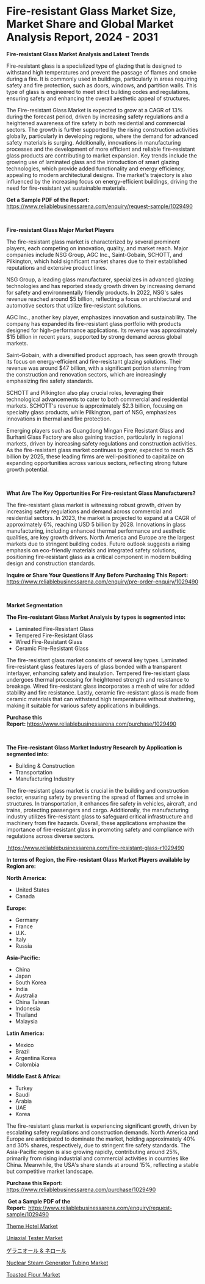 <p><h1>Fire-resistant Glass Market Size, Market Share and Global Market Analysis Report, 2024 - 2031</h1></p><p><strong>Fire-resistant Glass Market Analysis and Latest Trends</strong></p>
<p><p>Fire-resistant glass is a specialized type of glazing that is designed to withstand high temperatures and prevent the passage of flames and smoke during a fire. It is commonly used in buildings, particularly in areas requiring safety and fire protection, such as doors, windows, and partition walls. This type of glass is engineered to meet strict building codes and regulations, ensuring safety and enhancing the overall aesthetic appeal of structures.</p><p>The Fire-resistant Glass Market is expected to grow at a CAGR of 13% during the forecast period, driven by increasing safety regulations and a heightened awareness of fire safety in both residential and commercial sectors. The growth is further supported by the rising construction activities globally, particularly in developing regions, where the demand for advanced safety materials is surging. Additionally, innovations in manufacturing processes and the development of more efficient and reliable fire-resistant glass products are contributing to market expansion. Key trends include the growing use of laminated glass and the introduction of smart glazing technologies, which provide added functionality and energy efficiency, appealing to modern architectural designs. The market's trajectory is also influenced by the increasing focus on energy-efficient buildings, driving the need for fire-resistant yet sustainable materials.</p></p>
<p><strong>Get a Sample PDF of the Report:&nbsp;</strong> <a href="https://www.reliablebusinessarena.com/enquiry/request-sample/1029490">https://www.reliablebusinessarena.com/enquiry/request-sample/1029490</a></p>
<p>&nbsp;</p>
<p><strong>Fire-resistant Glass Major Market Players</strong></p>
<p><p>The fire-resistant glass market is characterized by several prominent players, each competing on innovation, quality, and market reach. Major companies include NSG Group, AGC Inc., Saint-Gobain, SCHOTT, and Pilkington, which hold significant market shares due to their established reputations and extensive product lines.</p><p>NSG Group, a leading glass manufacturer, specializes in advanced glazing technologies and has reported steady growth driven by increasing demand for safety and environmentally friendly products. In 2022, NSG's sales revenue reached around $5 billion, reflecting a focus on architectural and automotive sectors that utilize fire-resistant solutions.</p><p>AGC Inc., another key player, emphasizes innovation and sustainability. The company has expanded its fire-resistant glass portfolio with products designed for high-performance applications. Its revenue was approximately $15 billion in recent years, supported by strong demand across global markets.</p><p>Saint-Gobain, with a diversified product approach, has seen growth through its focus on energy-efficient and fire-resistant glazing solutions. Their revenue was around $47 billion, with a significant portion stemming from the construction and renovation sectors, which are increasingly emphasizing fire safety standards.</p><p>SCHOTT and Pilkington also play crucial roles, leveraging their technological advancements to cater to both commercial and residential markets. SCHOTT's revenue is approximately $2.3 billion, focusing on specialty glass products, while Pilkington, part of NSG, emphasizes innovations in thermal and fire protection.</p><p>Emerging players such as Guangdong Mingan Fire Resistant Glass and Burhani Glass Factory are also gaining traction, particularly in regional markets, driven by increasing safety regulations and construction activities. As the fire-resistant glass market continues to grow, expected to reach $5 billion by 2025, these leading firms are well-positioned to capitalize on expanding opportunities across various sectors, reflecting strong future growth potential.</p></p>
<p>&nbsp;</p>
<p><strong>What Are The Key Opportunities For Fire-resistant Glass Manufacturers?</strong></p>
<p><p>The fire-resistant glass market is witnessing robust growth, driven by increasing safety regulations and demand across commercial and residential sectors. In 2023, the market is projected to expand at a CAGR of approximately 6%, reaching USD 5 billion by 2028. Innovations in glass manufacturing, including enhanced thermal performance and aesthetic qualities, are key growth drivers. North America and Europe are the largest markets due to stringent building codes. Future outlook suggests a rising emphasis on eco-friendly materials and integrated safety solutions, positioning fire-resistant glass as a critical component in modern building design and construction standards.</p></p>
<p><strong>Inquire or Share Your Questions If Any Before Purchasing This Report:</strong> <a href="https://www.reliablebusinessarena.com/enquiry/pre-order-enquiry/1029490">https://www.reliablebusinessarena.com/enquiry/pre-order-enquiry/1029490</a></p>
<p>&nbsp;</p>
<p><strong>Market Segmentation</strong></p>
<p><strong>The Fire-resistant Glass Market Analysis by types is segmented into:</strong></p>
<p><ul><li>Laminated Fire-Resistant Glass</li><li>Tempered Fire-Resistant Glass</li><li>Wired Fire-Resistant Glass</li><li>Ceramic Fire-Resistant Glass</li></ul></p>
<p><p>The fire-resistant glass market consists of several key types. Laminated fire-resistant glass features layers of glass bonded with a transparent interlayer, enhancing safety and insulation. Tempered fire-resistant glass undergoes thermal processing for heightened strength and resistance to breakage. Wired fire-resistant glass incorporates a mesh of wire for added stability and fire resistance. Lastly, ceramic fire-resistant glass is made from ceramic materials that can withstand high temperatures without shattering, making it suitable for various safety applications in buildings.</p></p>
<p><strong>Purchase this Report:&nbsp;</strong><a href="https://www.reliablebusinessarena.com/purchase/1029490">https://www.reliablebusinessarena.com/purchase/1029490</a></p>
<p>&nbsp;</p>
<p><strong>The Fire-resistant Glass Market Industry Research by Application is segmented into:</strong></p>
<p><ul><li>Building & Construction</li><li>Transportation</li><li>Manufacturing Industry</li></ul></p>
<p><p>The fire-resistant glass market is crucial in the building and construction sector, ensuring safety by preventing the spread of flames and smoke in structures. In transportation, it enhances fire safety in vehicles, aircraft, and trains, protecting passengers and cargo. Additionally, the manufacturing industry utilizes fire-resistant glass to safeguard critical infrastructure and machinery from fire hazards. Overall, these applications emphasize the importance of fire-resistant glass in promoting safety and compliance with regulations across diverse sectors.</p></p>
<p><a href="https://www.reliablebusinessarena.com/fire-resistant-glass-r1029490">&nbsp;https://www.reliablebusinessarena.com/fire-resistant-glass-r1029490</a></p>
<p><strong>In terms of Region, the Fire-resistant Glass Market Players available by Region are:</strong></p>
<p>
    <p> <strong> North America: </strong>
        <ul>
            <li>United States</li>
            <li>Canada</li>
        </ul>
        </p> 
    <p> <strong> Europe: </strong>
        <ul>
            <li>Germany</li>
            <li>France</li>
            <li>U.K.</li>
            <li>Italy</li>
            <li>Russia</li>
        </ul>
        </p> 
    <p> <strong> Asia-Pacific: </strong>
        <ul>
            <li>China</li>
            <li>Japan</li>
            <li>South Korea</li>
            <li>India</li>
            <li>Australia</li>
            <li>China Taiwan</li>
            <li>Indonesia</li>
            <li>Thailand</li>
            <li>Malaysia</li>
        </ul>
        </p> 
    <p> <strong> Latin America: </strong>
        <ul>
            <li>Mexico</li>
            <li>Brazil</li>
            <li>Argentina Korea</li>
            <li>Colombia</li>
        </ul>
        </p> 
    <p> <strong> Middle East & Africa: </strong>
        <ul>
            <li>Turkey</li>
            <li>Saudi</li>
            <li>Arabia</li>
            <li>UAE</li>
            <li>Korea</li>
        </ul>
    </p>
    </p>
<p><p>The fire-resistant glass market is experiencing significant growth, driven by escalating safety regulations and construction demands. North America and Europe are anticipated to dominate the market, holding approximately 40% and 30% shares, respectively, due to stringent fire safety standards. The Asia-Pacific region is also growing rapidly, contributing around 25%, primarily from rising industrial and commercial activities in countries like China. Meanwhile, the USA's share stands at around 15%, reflecting a stable but competitive market landscape.</p></p>
<p><strong>Purchase this Report: </strong><a href="https://www.reliablebusinessarena.com/purchase/1029490">https://www.reliablebusinessarena.com/purchase/1029490</a></p>
<p>&nbsp;<strong>Get a Sample PDF of the Report:&nbsp;&nbsp;</strong><a href="https://www.reliablebusinessarena.com/enquiry/request-sample/1029490">https://www.reliablebusinessarena.com/enquiry/request-sample/1029490</a></p>
<p><strong></strong></p>
<p><p><a href="https://www.linkedin.com/pulse/theme-hotel-market-evolution-global-trends-regional-dynamics-y6u7e?trackingId=wlcSuR8sQyycEqJaaXrJIA%3D%3D">Theme Hotel Market</a></p><p><a href="https://medium.com/@sofyanbudiaman1_67863/the-uniaxial-tester-market-prioritizes-cost-control-and-efficiency-enhancement-1e1c1c775b3b">Uniaxial Tester Market</a></p><p><a href="https://medium.com/@evans21bill/geraniol-nerol-market-%E3%81%AF-%E3%82%B3%E3%82%B9%E3%83%88%E7%AE%A1%E7%90%86%E3%81%A8%E5%8A%B9%E7%8E%87%E5%90%91%E4%B8%8A%E3%82%92%E5%84%AA%E5%85%88%E3%81%97%E3%81%BE%E3%81%99-%E3%81%95%E3%82%89%E3%81%AB-%E5%A0%B1%E5%91%8A%E6%9B%B8%E3%81%AF%E5%B8%82%E5%A0%B4%E3%81%AE%E9%9C%80%E8%A6%81%E9%9D%A2%E3%81%A8%E4%BE%9B%E7%B5%A6%E9%9D%A2%E3%81%AE%E4%B8%A1%E6%96%B9%E3%82%92%E3%82%AB%E3%83%90%E3%83%BC%E3%81%97%E3%81%A6%E3%81%84%E3%81%BE%E3%81%99-geraniol-nerol-%E5%B8%82%E5%A0%B4%E3%81%AF-086a0fe19956?postPublishedType=initial">ゲラニオール & ネロール</a></p><p><a href="https://issuu.com/reportprime-2/docs/nuclear-steam-generator-tubing-mark_e64cfdb5080e9b">Nuclear Steam Generator Tubing Market</a></p><p><a href="https://medium.com/@carriswwfmas/the-global-toasted-flour-market-identifies-drivers-restraints-opportunities-and-trends-8dbc1690f123">Toasted Flour Market</a></p></p>